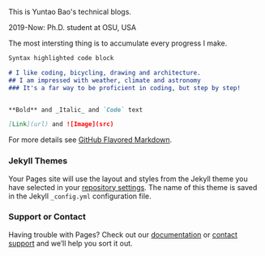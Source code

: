 This is Yuntao Bao's technical blogs. 

2019-Now: Ph.D. student at OSU, USA

The most intersting thing is to accumulate every progress I make. 

```markdown
Syntax highlighted code block

# I like coding, bicycling, drawing and architecture.
## I am impressed with weather, climate and astronomy 
### It's a far way to be proficient in coding, but step by step! 


**Bold** and _Italic_ and `Code` text

[Link](url) and ![Image](src)
```

For more details see [GitHub Flavored Markdown](https://guides.github.com/features/mastering-markdown/).

### Jekyll Themes

Your Pages site will use the layout and styles from the Jekyll theme you have selected in your [repository settings](https://github.com/DerekYuntao/Tech-accumulate/settings). The name of this theme is saved in the Jekyll `_config.yml` configuration file.

### Support or Contact

Having trouble with Pages? Check out our [documentation](https://help.github.com/categories/github-pages-basics/) or [contact support](https://github.com/contact) and we’ll help you sort it out.
